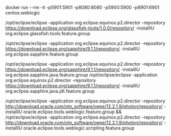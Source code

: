 
docker run --rm -it -p5901:5901 -p8080:8080 -p5900:5900 -p6901:6901 centos:weblogic   


/opt/eclipse/eclipse  -application org.eclipse.equinox.p2.director  -repository https://download.eclipse.org/glassfish-tools/1.0.0/repository/  -installIU org.eclipse.glassfish.tools.feature.group



/opt/eclipse/eclipse  -application org.eclipse.equinox.p2.director  -repository https://download.eclipse.org/sapphire/9.1.1/repository/  -installIU org.eclipse.sapphire.feature.group

/opt/eclipse/eclipse  -application org.eclipse.equinox.p2.director  -repository https://download.eclipse.org/sapphire/9.1.1/repository/  -installIU org.eclipse.sapphire.java.feature.group
/opt/eclipse/eclipse  -application org.eclipse.equinox.p2.director  -repository https://download.eclipse.org/sapphire/9.1.1/repository/  -installIU org.eclipse.sapphire.java.jdt.feature.group

/opt/eclipse/eclipse  -application org.eclipse.equinox.p2.director  -repository http://download.oracle.com/otn_software/oepe/12.2.1.9/photon/repository/ -installIU oracle.eclipse.tools.weblogic.feature.group && \
/opt/eclipse/eclipse  -application org.eclipse.equinox.p2.director  -repository http://download.oracle.com/otn_software/oepe/12.2.1.9/photon/repository/ -installIU oracle.eclipse.tools.weblogic.scripting.feature.group
